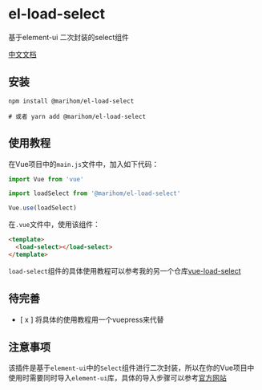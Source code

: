 # el-load-select

基于element-ui 二次封装的select组件

[中文文档](https://marihom.github.io/el-load-select/)

## 安装

```
npm install @marihom/el-load-select

# 或者 yarn add @marihom/el-load-select
```

## 使用教程

在Vue项目中的`main.js`文件中，加入如下代码：

```javascript
import Vue from 'vue'

import loadSelect from '@marihom/el-load-select'

Vue.use(loadSelect)
```

在`.vue`文件中，使用该组件：

```html
<template>
  <load-select></load-select>
</template>
```

`load-select`组件的具体使用教程可以参考我的另一个仓库[vue-load-select](https://github.com/marihom/vue-load-select◊)

## 待完善

- [ x ] 将具体的使用教程用一个vuepress来代替

## 注意事项

该插件是基于`element-ui`中的`Select`组件进行二次封装，所以在你的Vue项目中使用时需要同时导入`element-ui`库，具体的导入步骤可以参考[官方网站](https://element.eleme.cn)


